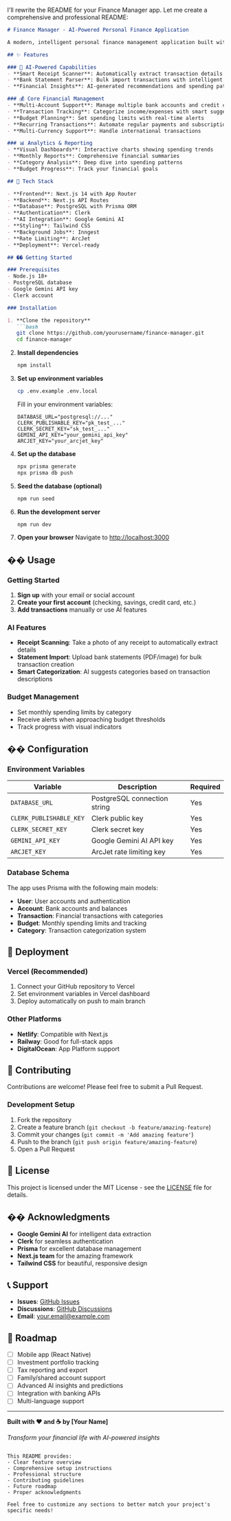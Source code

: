 I'll rewrite the README for your Finance Manager app. Let me create a comprehensive and professional README:

```markdown:README.md
# Finance Manager - AI-Powered Personal Finance Application

A modern, intelligent personal finance management application built with Next.js and powered by Google's Gemini AI. Automate your financial tracking with smart receipt scanning, bulk statement imports, and AI-powered insights.

## ✨ Features

### 🤖 AI-Powered Capabilities
- **Smart Receipt Scanner**: Automatically extract transaction details from receipt photos
- **Bank Statement Parser**: Bulk import transactions with intelligent categorization
- **Financial Insights**: AI-generated recommendations and spending pattern analysis

### 💰 Core Financial Management
- **Multi-Account Support**: Manage multiple bank accounts and credit cards
- **Transaction Tracking**: Categorize income/expenses with smart suggestions
- **Budget Planning**: Set spending limits with real-time alerts
- **Recurring Transactions**: Automate regular payments and subscriptions
- **Multi-Currency Support**: Handle international transactions

### 📊 Analytics & Reporting
- **Visual Dashboards**: Interactive charts showing spending trends
- **Monthly Reports**: Comprehensive financial summaries
- **Category Analysis**: Deep dive into spending patterns
- **Budget Progress**: Track your financial goals

## 🚀 Tech Stack

- **Frontend**: Next.js 14 with App Router
- **Backend**: Next.js API Routes
- **Database**: PostgreSQL with Prisma ORM
- **Authentication**: Clerk
- **AI Integration**: Google Gemini AI
- **Styling**: Tailwind CSS
- **Background Jobs**: Inngest
- **Rate Limiting**: ArcJet
- **Deployment**: Vercel-ready

## ��️ Getting Started

### Prerequisites
- Node.js 18+ 
- PostgreSQL database
- Google Gemini API key
- Clerk account

### Installation

1. **Clone the repository**
   ```bash
   git clone https://github.com/yourusername/finance-manager.git
   cd finance-manager
   ```

2. **Install dependencies**
   ```bash
   npm install
   ```

3. **Set up environment variables**
   ```bash
   cp .env.example .env.local
   ```
   
   Fill in your environment variables:
   ```env
   DATABASE_URL="postgresql://..."
   CLERK_PUBLISHABLE_KEY="pk_test_..."
   CLERK_SECRET_KEY="sk_test_..."
   GEMINI_API_KEY="your_gemini_api_key"
   ARCJET_KEY="your_arcjet_key"
   ```

4. **Set up the database**
   ```bash
   npx prisma generate
   npx prisma db push
   ```

5. **Seed the database (optional)**
   ```bash
   npm run seed
   ```

6. **Run the development server**
   ```bash
   npm run dev
   ```

7. **Open your browser**
   Navigate to [http://localhost:3000](http://localhost:3000)

## �� Usage

### Getting Started
1. **Sign up** with your email or social account
2. **Create your first account** (checking, savings, credit card, etc.)
3. **Add transactions** manually or use AI features

### AI Features
- **Receipt Scanning**: Take a photo of any receipt to automatically extract details
- **Statement Import**: Upload bank statements (PDF/image) for bulk transaction creation
- **Smart Categorization**: AI suggests categories based on transaction descriptions

### Budget Management
- Set monthly spending limits by category
- Receive alerts when approaching budget thresholds
- Track progress with visual indicators

## �� Configuration

### Environment Variables
| Variable | Description | Required |
|----------|-------------|----------|
| `DATABASE_URL` | PostgreSQL connection string | Yes |
| `CLERK_PUBLISHABLE_KEY` | Clerk public key | Yes |
| `CLERK_SECRET_KEY` | Clerk secret key | Yes |
| `GEMINI_API_KEY` | Google Gemini AI API key | Yes |
| `ARCJET_KEY` | ArcJet rate limiting key | Yes |

### Database Schema
The app uses Prisma with the following main models:
- **User**: User accounts and authentication
- **Account**: Bank accounts and balances
- **Transaction**: Financial transactions with categories
- **Budget**: Monthly spending limits and tracking
- **Category**: Transaction categorization system

## 🚀 Deployment

### Vercel (Recommended)
1. Connect your GitHub repository to Vercel
2. Set environment variables in Vercel dashboard
3. Deploy automatically on push to main branch

### Other Platforms
- **Netlify**: Compatible with Next.js
- **Railway**: Good for full-stack apps
- **DigitalOcean**: App Platform support

## 🤝 Contributing

Contributions are welcome! Please feel free to submit a Pull Request.

### Development Setup
1. Fork the repository
2. Create a feature branch (`git checkout -b feature/amazing-feature`)
3. Commit your changes (`git commit -m 'Add amazing feature'`)
4. Push to the branch (`git push origin feature/amazing-feature`)
5. Open a Pull Request

## 📄 License

This project is licensed under the MIT License - see the [LICENSE](LICENSE) file for details.

## �� Acknowledgments

- **Google Gemini AI** for intelligent data extraction
- **Clerk** for seamless authentication
- **Prisma** for excellent database management
- **Next.js team** for the amazing framework
- **Tailwind CSS** for beautiful, responsive design

## 📞 Support

- **Issues**: [GitHub Issues](https://github.com/yourusername/finance-manager/issues)
- **Discussions**: [GitHub Discussions](https://github.com/yourusername/finance-manager/discussions)
- **Email**: your.email@example.com

## 🔮 Roadmap

- [ ] Mobile app (React Native)
- [ ] Investment portfolio tracking
- [ ] Tax reporting and export
- [ ] Family/shared account support
- [ ] Advanced AI insights and predictions
- [ ] Integration with banking APIs
- [ ] Multi-language support

---

**Built with ❤️ and ☕ by [Your Name]**

*Transform your financial life with AI-powered insights*
```

This README provides:
- Clear feature overview
- Comprehensive setup instructions
- Professional structure
- Contributing guidelines
- Future roadmap
- Proper acknowledgments

Feel free to customize any sections to better match your project's specific needs!